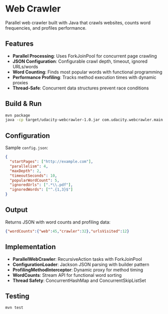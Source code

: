 # Web Crawler

Parallel web crawler built with Java that crawls websites, counts word frequencies, and profiles performance.

## Features

- **Parallel Processing**: Uses ForkJoinPool for concurrent page crawling
- **JSON Configuration**: Configurable crawl depth, timeout, ignored URLs/words
- **Word Counting**: Finds most popular words with functional programming
- **Performance Profiling**: Tracks method execution times with dynamic proxies
- **Thread-Safe**: Concurrent data structures prevent race conditions

## Build & Run

```bash
mvn package
java -cp target/udacity-webcrawler-1.0.jar com.udacity.webcrawler.main.WebCrawlerMain config.json
```

## Configuration

Sample `config.json`:
```json
{
  "startPages": ["http://example.com"],
  "parallelism": 4,
  "maxDepth": 2,
  "timeoutSeconds": 10,
  "popularWordCount": 5,
  "ignoredUrls": [".*\\.pdf"],
  "ignoredWords": ["^.{1,3}$"]
}
```

## Output

Returns JSON with word counts and profiling data:
```json
{"wordCounts":{"web":45,"crawler":32},"urlsVisited":12}
```

## Implementation

- **ParallelWebCrawler**: RecursiveAction tasks with ForkJoinPool
- **ConfigurationLoader**: Jackson JSON parsing with builder pattern  
- **ProfilingMethodInterceptor**: Dynamic proxy for method timing
- **WordCounts**: Stream API for functional word sorting
- **Thread Safety**: ConcurrentHashMap and ConcurrentSkipListSet

## Testing

```bash
mvn test
```
